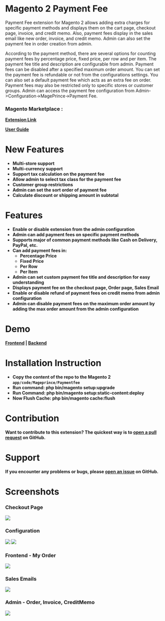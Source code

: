 Magento 2 Payment Fee
==============================

Payment Fee extension for Magento 2 allows adding extra charges for specific payment methods and displays them on the cart page, checkout page, invoice, and credit memo. Also, payment fees display in the sales email like new order, invoice, and credit memo. Admin can also set the payment fee in order creation from admin.

According to the payment method, there are several options for counting payment fees by percentage price, fixed price, per row and per item. The payment fee title and description are configurable from admin. Payment fees can be disabled after a specified maximum order amount. You can set the payment fee is refundable or not from the configurations settings. You can also set a default payment fee which acts as an extra fee on order. Payment fees may also be restricted only to specific stores or customer groups. Admin can access the payment fee configuration from Admin->Configuration->MagePrince->Payment Fee.

<h3>Magento Marketplace : </h3>

<b><a href="https://marketplace.magento.com/prince-magento2-paymentfee.html">Extension Link</a><b>
  
<b><a href="https://marketplace.magento.com/media/catalog/product/prince-magento2-paymentfee-2-0-0-ce/user_guides.pdf">User Guide</a></b>


# New Features
<ul>
<li>Multi-store support</li>
<li>Multi-currency support</li>
<li>Support tax calculation on the payment fee</li>
<li>Allow admin to select tax class for the payment fee</li>
<li>Customer group restrictions</li>
<li>Admin can set the sort order of payment fee</li>
<li>Calculate discount or shipping amount in subtotal</li>
</ul>

# Features

<ul>
<li>Enable or disable extension from the admin configuration</li>
<li>Admin can add payment fees on specific payment methods</li>
<li>Supports major of common payment methods like Cash on Delivery, PayPal, etc.</li>
<li>Can add payment fees in:
  <ul>
    <li>Percentage Price
    <li>Fixed Price
    <li>Per Row
    <li>Per Item
  </ul>
</li>
<li>Admin can set custom payment fee title and description for easy understanding</li>
<li>Displays payment fee on the checkout page, Order page, Sales Email</li>
<li>Enable or disable refund of payment fees on credit memo from admin configuration</li> 
<li>Admin can disable payment fees on the maximum order amount by adding the max order amount from the admin configuration</li>
</ul>

# Demo

<b><a href="http://demo.mageprince.com/">Frontend</a>   |   <a href="http://demo.mageprince.com/admin">Backend</a></b>

# Installation Instruction

* Copy the content of the repo to the Magento 2 `app/code/Mageprince/Paymentfee`
* Run command:
<b>php bin/magento setup:upgrade</b>
* Run Command:
<b>php bin/magento setup:static-content:deploy</b>
* Now Flush Cache: <b>php bin/magento cache:flush</b>


# Contribution

Want to contribute to this extension? The quickest way is to <a href="https://help.github.com/articles/about-pull-requests/">open a pull request</a> on GitHub.

# Support

If you encounter any problems or bugs, please <a href="https://github.com/mageprince/magento2-paymentfee/issues">open an issue</a> on GitHub.

# Screenshots

<h3>Checkout Page</h3>
<img src="https://raw.githubusercontent.com/mageprince/all-module-screenshots/master/PaymentFee/checkout_page_2.png" />

<h3>Configuration</h3>
<img src="https://raw.githubusercontent.com/mageprince/all-module-screenshots/master/PaymentFee/new_config_2.png" />
<img src="https://raw.githubusercontent.com/mageprince/all-module-screenshots/master/PaymentFee/new_config_1.png" />

<h3>Frontend - My Order</h3>
<img src="https://raw.githubusercontent.com/mageprince/all-module-screenshots/master/PaymentFee/customer_order_invoice_creditmemo.png" />

<h3>Sales Emails</h3>
<img src="https://raw.githubusercontent.com/mageprince/all-module-screenshots/master/PaymentFee/sales_email.png" />

<h3>Admin - Order, Invoice, CreditMemo</h3>
<img src="https://raw.githubusercontent.com/mageprince/all-module-screenshots/master/PaymentFee/admin_order_invoice_creditmemo.png" />


